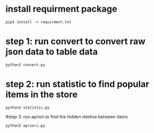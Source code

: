 # install requirment package
```
pip3 install -r requirment.txt
```

# step 1: run convert to convert raw json data to table data
```
python3 convert.py
```

# step 2: run statistic to find popular items in the store
```
python3 statistic.py
```

#step 3: run apriori to find the hidden reletive between items

```
python3 apriori.py
```
